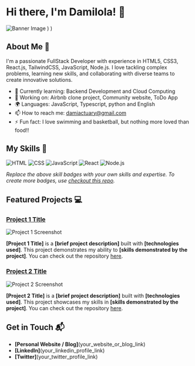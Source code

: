 # Hi there, I'm Damilola! 👋

![Banner Image](https://github.com/user-attachments/assets/c4389f1c-9d6c-4c9a-9fc9-d36e6828f29)
)
)

## About Me 🚀

I'm a passionate FullStack Developer with experience in HTML5, CSS3, React.js, TailwindCSS, JavaScript, Node.js. I love tackling complex problems, learning new skills, and collaborating with diverse teams to create innovative solutions.

- 🌱 Currently learning: Backend Development and Cloud Computing
- 🔭 Working on: Airbnb clone project, Community website, ToDo App
- 🌍 Languages: JavaScript, Typescript, python and English
- 📫 How to reach me: damiactuary@gmail.com
- ⚡ Fun fact: I love swimming and basketball, but nothing more loved than food!!

## My Skills 🧠

![HTML](https://img.shields.io/badge/-HTML-E34F26?style=flat-square&logo=html5&logoColor=white)
![CSS](https://img.shields.io/badge/-CSS-1572B6?style=flat-square&logo=css3&logoColor=white)
![JavaScript](https://img.shields.io/badge/-JavaScript-F7DF1E?style=flat-square&logo=javascript&logoColor=black)
![React](https://img.shields.io/badge/-React-61DAFB?style=flat-square&logo=react&logoColor=black)
![Node.js](https://img.shields.io/badge/-Node.js-339933?style=flat-square&logo=node.js&logoColor=white)

*Replace the above skill badges with your own skills and expertise. To create more badges, use [checkout this repo](https://github.com/alexandresanlim/Badges4-README.md-Profile).*

## Featured Projects 💻

### [Project 1 Title](project_1_link)

![Project 1 Screenshot](project_1_screenshot_url)

**[Project 1 Title]** is a **[brief project description]** built with **[technologies used]**. This project demonstrates my ability to **[skills demonstrated by the project]**. You can check out the repository [here](project_1_repository_link).

### [Project 2 Title](project_2_link)

![Project 2 Screenshot](project_2_screenshot_url)

**[Project 2 Title]** is a **[brief project description]** built with **[technologies used]**. This project showcases my skills in **[skills demonstrated by the project]**. You can check out the repository [here](project_2_repository_link).

## Get in Touch 📬

- **[Personal Website / Blog]**(your_website_or_blog_link)
- **[LinkedIn]**(your_linkedin_profile_link)
- **[Twitter]**(your_twitter_profile_link)


